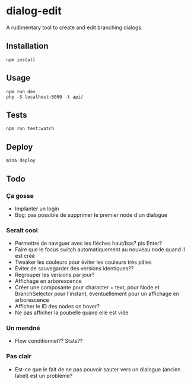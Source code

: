 # dialog-edit

A rudimentary tool to create and edit branching dialogs.

## Installation

```
npm install
```
## Usage

```
npm run dev
php -S localhost:5000 -t api/
```
## Tests

```
npm run test:watch
```

## Deploy

```
mina deploy
```

## Todo

### Ça gosse
- Implanter un login
- Bug: pas possible de supprimer le premier node d'un dialogue

### Serait cool
- Permettre de naviguer avec les flèches haut/bas? pis Enter?
- Faire que le focus switch automatiquement au nouveau node quand il est créé
- Tweaker les couleurs pour éviter les couleurs très pâles
- Éviter de sauvegarder des versions identiques??
- Regrouper les versions par jour?
- Affichage en arborescence
- Créer une composante pour character + text, pour Node et BranchSelector pour l'instant, éventuellement pour un affichage en arborescence
- Afficher le ID des nodes on hover?
- Ne pas afficher la poubelle quand elle est vide

### Un mendné
- Flow conditionnel?? Stats??

### Pas clair
- Est-ce que le fait de ne pas pouvoir sauter vers un dialogue (ancien label) est un problème?
